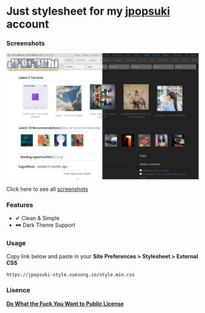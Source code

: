 # Just stylesheet for my [jpopsuki](http://jpopsuki.eu) account

### Screenshots
![Cover](public/screenshots/00-Cover.png)

Click here to see all [screenshots](https://jpopsuki-style.xuesong.io/)

### Features

- ✔ Clean & Simple
- 🕶 Dark Theme Support

### Usage

Copy link below and paste in your **Site Preferences > Stylesheet > External CSS**

```
https://jpopsuki-style.xuesong.io/style.min.css
```

### Lisence

[**Do What the Fuck You Want to Public License**](http://www.wtfpl.net)
